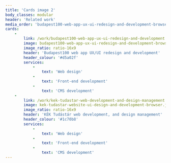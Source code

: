 ```yaml
---
title: 'Cards image 2'
body_classes: modular
header: 'Related work'
media_order: 'budapest100-web-app-ux-ui-redesign-and-development-browser.jpg,kek-tudastar-website-ui-design-and-development-browser.jpg'
cards:
    -
        link: /work/budapest100-web-app-ux-ui-redesign-and-development
        image: budapest100-web-app-ux-ui-redesign-and-development-browser.jpg
        image_ratio: ratio-16x9
        header: 'Budapest100 web app UX/UI redesign and development'
        header_colour: '#d5a02f'
        services:
            -
                text: 'Web design'
            -
                text: 'Front-end development'
            -
                text: 'CMS development'
    -
        link: /work/kek-tudastar-web-development-and-design-management
        image: kek-tudastar-website-ui-design-and-development-browser.jpg
        image_ratio: ratio-16x9
        header: 'KÉK Tudástár web development, and design management'
        header_colour: '#1c70b8'
        services:
            -
                text: 'Web design'
            -
                text: 'Front-end development'
            -
                text: 'CMS development'
---
```


